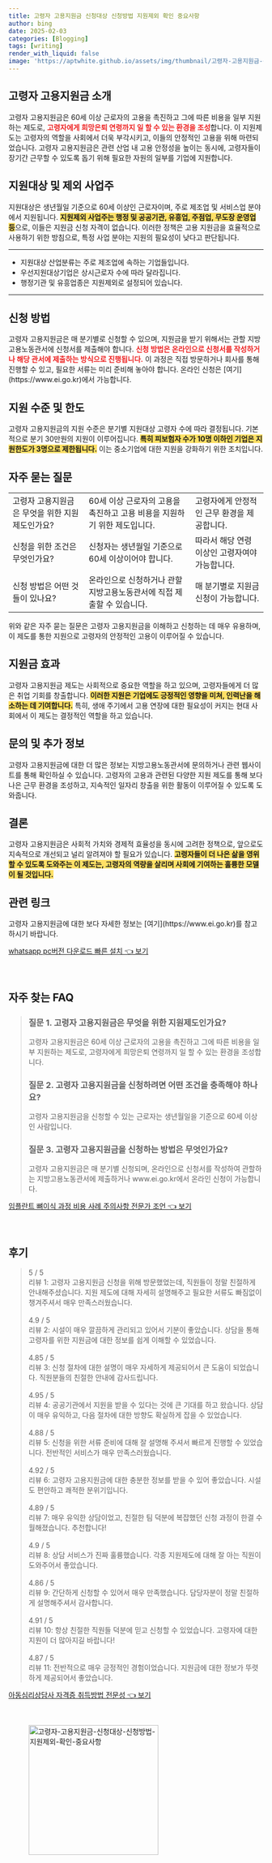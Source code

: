 ```yaml
---
title: 고령자 고용지원금 신청대상 신청방법 지원제외 확인 중요사항
author: bing
date: 2025-02-03
categories: [Blogging]
tags: [writing]
render_with_liquid: false
image: 'https://aptwhite.github.io/assets/img/thumbnail/고령자-고용지원금-신청대상-신청방법-지원제외-확인-중요사항.webp'
---
```



<h2 id='고령자 고용지원금 소개'>고령자 고용지원금 소개</h2>

<p>고령자 고용지원금은 60세 이상 근로자의 고용을 촉진하고 그에 따른 비용을 일부 지원하는 제도로, <b><span style="color: #ee2323;">고령자에게 희망은퇴 연령까지 일 할 수 있는 환경을 조성</span></b>합니다. 이 지원제도는 고령자의 역할을 사회에서 더욱 부각시키고, 이들의 안정적인 고용을 위해 마련되었습니다. 고령자 고용지원금은 관련 산업 내 고용 안정성을 높이는 동시에, 고령자들이 장기간 근무할 수 있도록 돕기 위해 필요한 자원의 일부를 기업에 지원합니다.</p>

<h2 id='지원대상 및 제외 사업주'>지원대상 및 제외 사업주</h2>

<p>지원대상은 생년월일 기준으로 60세 이상인 근로자이며, 주로 제조업 및 서비스업 분야에서 지원됩니다. <b><span style="background-color: #ffe066;">지원제외 사업주는 행정 및 공공기관, 유흥업, 주점업, 무도장 운영업 등</span></b>으로, 이들은 지원금 신청 자격이 없습니다. 이러한 정책은 고용 지원금을 효율적으로 사용하기 위한 방침으로, 특정 사업 분야는 지원의 필요성이 낮다고 판단됩니다.</p>

<hr />

<ul>
    <li>지원대상 산업분류는 주로 제조업에 속하는 기업들입니다.</li>
    <li>우선지원대상기업은 상시근로자 수에 따라 달라집니다.</li>
    <li>행정기관 및 유흥업종은 지원제외로 설정되어 있습니다.</li>
</ul>

<hr />

<h2 id='신청 방법'>신청 방법</h2>

<p>고령자 고용지원금은 매 분기별로 신청할 수 있으며, 지원금을 받기 위해서는 관할 지방고용노동관서에 신청서를 제출해야 합니다. <b><span style="color: #ee2323;">신청 방법은 온라인으로 신청서를 작성하거나 해당 관서에 제출하는 방식으로 진행됩니다.</span></b> 이 과정은 직접 방문하거나 회사를 통해 진행할 수 있고, 필요한 서류는 미리 준비해 놓아야 합니다. 온라인 신청은 [여기](https://www.ei.go.kr)에서 가능합니다.</p>

<h2 id='지원 수준 및 한도'>지원 수준 및 한도</h2>

<p>고령자 고용지원금의 지원 수준은 분기별 지원대상 고령자 수에 따라 결정됩니다. 기본적으로 분기 30만원의 지원이 이루어집니다. <b><span style="background-color: #ffe066;">특히 피보험자 수가 10명 이하인 기업은 지원한도가 3명으로 제한됩니다.</span></b> 이는 중소기업에 대한 지원을 강화하기 위한 조치입니다.</p>

<h2 id='자주 묻는 질문'>자주 묻는 질문</h2>

<table>
    <tr>
        <td>고령자 고용지원금은 무엇을 위한 지원제도인가요?</td>
        <td>60세 이상 근로자의 고용을 촉진하고 고용 비용을 지원하기 위한 제도입니다.</td>
        <td>고령자에게 안정적인 근무 환경을 제공합니다.</td>
    </tr>
    <tr>
        <td>신청을 위한 조건은 무엇인가요?</td>
        <td>신청자는 생년월일 기준으로 60세 이상이어야 합니다.</td>
        <td>따라서 해당 연령 이상인 고령자여야 가능합니다.</td>
    </tr>
    <tr>
        <td>신청 방법은 어떤 것들이 있나요?</td>
        <td>온라인으로 신청하거나 관할 지방고용노동관서에 직접 제출할 수 있습니다.</td>
        <td>매 분기별로 지원금 신청이 가능합니다.</td>
    </tr>
</table>

<p>위와 같은 자주 묻는 질문은 고령자 고용지원금을 이해하고 신청하는 데 매우 유용하며, 이 제도를 통한 지원으로 고령자의 안정적인 고용이 이루어질 수 있습니다.</p>

<h2 id='지원금 효과'>지원금 효과</h2>

<p>고령자 고용지원금 제도는 사회적으로 중요한 역할을 하고 있으며, 고령자들에게 더 많은 취업 기회를 창출합니다. <b><span style="background-color: #ffe066;">이러한 지원은 기업에도 긍정적인 영향을 미쳐, 인력난을 해소하는 데 기여합니다.</span></b> 특히, 생애 주기에서 고용 연장에 대한 필요성이 커지는 현대 사회에서 이 제도는 결정적인 역할을 하고 있습니다.</p>

<h2 id='문의 및 추가 정보'>문의 및 추가 정보</h2>

<p>고령자 고용지원금에 대한 더 많은 정보는 지방고용노동관서에 문의하거나 관련 웹사이트를 통해 확인하실 수 있습니다. 고령자의 고용과 관련된 다양한 지원 제도를 통해 보다 나은 근무 환경을 조성하고, 지속적인 일자리 창출을 위한 활동이 이루어질 수 있도록 도와줍니다.</p>

<h2 id='결론'>결론</h2>

<p>고령자 고용지원금은 사회적 가치와 경제적 효율성을 동시에 고려한 정책으로, 앞으로도 지속적으로 개선되고 널리 알려져야 할 필요가 있습니다. <b><span style="background-color: #ffe066;">고령자들이 더 나은 삶을 영위할 수 있도록 도와주는 이 제도는, 고령자의 역량을 살리며 사회에 기여하는 훌륭한 모델이 될 것입니다.</span></b></p>

<h2 id='관련 링크'>관련 링크</h2>

<p>고령자 고용지원금에 대한 보다 자세한 정보는 [여기](https://www.ei.go.kr)를 참고하시기 바랍니다.</p>


<p><a class="click-button" title="whatsapp pc버전 다운로드 빠른 설치" href="https://aptwhite.github.io/posts/whatsapp-pc%EB%B2%84%EC%A0%84-%EB%8B%A4%EC%9A%B4%EB%A1%9C%EB%93%9C-%EB%B9%A0%EB%A5%B8-%EC%84%A4%EC%B9%98/" rel="dofollow">whatsapp pc버전 다운로드 빠른 설치 👈 보기</a></p><br>
<h2 id='자주_찾는_FAQ'>자주 찾는 FAQ</h2>
<div itemscope="" itemtype="https://schema.org/FAQPage"> 
<blockquote> 
<div itemscope="" itemprop="mainEntity" itemtype="https://schema.org/Question"> 
<h3 itemprop="name">질문 1. 고령자 고용지원금은 무엇을 위한 지원제도인가요?</h3> 
<div itemscope="" itemprop="acceptedAnswer" itemtype="https://schema.org/Answer"> 
<span itemprop="text"> 
<p>고령자 고용지원금은 60세 이상 근로자의 고용을 촉진하고 그에 따른 비용을 일부 지원하는 제도로, 고령자에게 희망은퇴 연령까지 일 할 수 있는 환경을 조성합니다.</p> 
</span> 
</div> 
</div> 
<div itemscope="" itemprop="mainEntity" itemtype="https://schema.org/Question"> 
<h3 itemprop="name">질문 2. 고령자 고용지원금을 신청하려면 어떤 조건을 충족해야 하나요?</h3> 
<div itemscope="" itemprop="acceptedAnswer" itemtype="https://schema.org/Answer"> 
<span itemprop="text"> 
<p>고령자 고용지원금을 신청할 수 있는 근로자는 생년월일을 기준으로 60세 이상인 사람입니다.</p> 
</span> 
</div> 
</div> 
<div itemscope="" itemprop="mainEntity" itemtype="https://schema.org/Question"> 
<h3 itemprop="name">질문 3. 고령자 고용지원금을 신청하는 방법은 무엇인가요?</h3> 
<div itemscope="" itemprop="acceptedAnswer" itemtype="https://schema.org/Answer"> 
<span itemprop="text"> 
<p>고령자 고용지원금은 매 분기별 신청되며, 온라인으로 신청서를 작성하여 관할하는 지방고용노동관서에 제출하거나 www.ei.go.kr에서 온라인 신청이 가능합니다.</p> 
</span> 
</div> 
</div> 
</blockquote> 
</div>
<p><a class="click-button" title="임플란트 뼈이식 과정 비용 사례 주의사항 전문가 조언" href="https://aptwhite.github.io/posts/%EC%9E%84%ED%94%8C%EB%9E%80%ED%8A%B8-%EB%BC%88%EC%9D%B4%EC%8B%9D-%EA%B3%BC%EC%A0%95-%EB%B9%84%EC%9A%A9-%EC%82%AC%EB%A1%80-%EC%A3%BC%EC%9D%98%EC%82%AC%ED%95%AD-%EC%A0%84%EB%AC%B8%EA%B0%80-%EC%A1%B0%EC%96%B8/" rel="dofollow">임플란트 뼈이식 과정 비용 사례 주의사항 전문가 조언 👈 보기</a></p><br>
<h2 id='후기'>후기</h2>
<div itemscope itemtype="https://schema.org/Product">
  <blockquote>
  <div itemprop="review" itemscope itemtype="https://schema.org/Review">
      <div itemprop="reviewRating" itemscope itemtype="https://schema.org/Rating"> <span itemprop="ratingValue">5</span> / <span itemprop="bestRating">5</span> </div>
      <span itemprop="reviewBody">리뷰 1: 고령자 고용지원금 신청을 위해 방문했었는데, 직원들이 정말 친절하게 안내해주셨습니다. 지원 제도에 대해 자세히 설명해주고 필요한 서류도 빠짐없이 챙겨주셔서 매우 만족스러웠습니다.</span>
  </div>
  <br>
  <div itemprop="review" itemscope itemtype="https://schema.org/Review">
      <div itemprop="reviewRating" itemscope itemtype="https://schema.org/Rating"> <span itemprop="ratingValue">4.9</span> / <span itemprop="bestRating">5</span> </div>
      <span itemprop="reviewBody">리뷰 2: 시설이 매우 깔끔하게 관리되고 있어서 기분이 좋았습니다. 상담을 통해 고령자를 위한 지원금에 대한 정보를 쉽게 이해할 수 있었습니다.</span>
  </div>
  <br>
  <div itemprop="review" itemscope itemtype="https://schema.org/Review">
      <div itemprop="reviewRating" itemscope itemtype="https://schema.org/Rating"> <span itemprop="ratingValue">4.85</span> / <span itemprop="bestRating">5</span> </div>
      <span itemprop="reviewBody">리뷰 3: 신청 절차에 대한 설명이 매우 자세하게 제공되어서 큰 도움이 되었습니다. 직원분들의 친절한 안내에 감사드립니다.</span>
  </div>
  <br>
  <div itemprop="review" itemscope itemtype="https://schema.org/Review">
      <div itemprop="reviewRating" itemscope itemtype="https://schema.org/Rating"> <span itemprop="ratingValue">4.95</span> / <span itemprop="bestRating">5</span> </div>
      <span itemprop="reviewBody">리뷰 4: 공공기관에서 지원을 받을 수 있다는 것에 큰 기대를 하고 왔습니다. 상담이 매우 유익하고, 다음 절차에 대한 방향도 확실하게 잡을 수 있었습니다.</span>
  </div>
  <br>
  <div itemprop="review" itemscope itemtype="https://schema.org/Review">
      <div itemprop="reviewRating" itemscope itemtype="https://schema.org/Rating"> <span itemprop="ratingValue">4.88</span> / <span itemprop="bestRating">5</span> </div>
      <span itemprop="reviewBody">리뷰 5: 신청을 위한 서류 준비에 대해 잘 설명해 주셔서 빠르게 진행할 수 있었습니다. 전반적인 서비스가 매우 만족스러웠습니다.</span>
  </div>
  <br>
  <div itemprop="review" itemscope itemtype="https://schema.org/Review">
      <div itemprop="reviewRating" itemscope itemtype="https://schema.org/Rating"> <span itemprop="ratingValue">4.92</span> / <span itemprop="bestRating">5</span> </div>
      <span itemprop="reviewBody">리뷰 6: 고령자 고용지원금에 대한 충분한 정보를 받을 수 있어 좋았습니다. 시설도 편안하고 쾌적한 분위기입니다.</span>
  </div>
  <br>
  <div itemprop="review" itemscope itemtype="https://schema.org/Review">
      <div itemprop="reviewRating" itemscope itemtype="https://schema.org/Rating"> <span itemprop="ratingValue">4.89</span> / <span itemprop="bestRating">5</span> </div>
      <span itemprop="reviewBody">리뷰 7: 매우 유익한 상담이었고, 친절한 팀 덕분에 복잡했던 신청 과정이 한결 수월해졌습니다. 추천합니다!</span>
  </div>
  <br>
  <div itemprop="review" itemscope itemtype="https://schema.org/Review">
      <div itemprop="reviewRating" itemscope itemtype="https://schema.org/Rating"> <span itemprop="ratingValue">4.9</span> / <span itemprop="bestRating">5</span> </div>
      <span itemprop="reviewBody">리뷰 8: 상담 서비스가 진짜 훌륭했습니다. 각종 지원제도에 대해 잘 아는 직원이 도와주어서 좋았습니다.</span>
  </div>
  <br>
  <div itemprop="review" itemscope itemtype="https://schema.org/Review">
      <div itemprop="reviewRating" itemscope itemtype="https://schema.org/Rating"> <span itemprop="ratingValue">4.86</span> / <span itemprop="bestRating">5</span> </div>
      <span itemprop="reviewBody">리뷰 9: 간단하게 신청할 수 있어서 매우 만족했습니다. 담당자분이 정말 친절하게 설명해주셔서 감사합니다.</span>
  </div>
  <br>
  <div itemprop="review" itemscope itemtype="https://schema.org/Review">
      <div itemprop="reviewRating" itemscope itemtype="https://schema.org/Rating"> <span itemprop="ratingValue">4.91</span> / <span itemprop="bestRating">5</span> </div>
      <span itemprop="reviewBody">리뷰 10: 항상 친절한 직원들 덕분에 믿고 신청할 수 있었습니다. 고령자에 대한 지원이 더 많아지길 바랍니다!</span>
  </div>
  <br>
  <div itemprop="review" itemscope itemtype="https://schema.org/Review">
      <div itemprop="reviewRating" itemscope itemtype="https://schema.org/Rating"> <span itemprop="ratingValue">4.87</span> / <span itemprop="bestRating">5</span> </div>
      <span itemprop="reviewBody">리뷰 11: 전반적으로 매우 긍정적인 경험이었습니다. 지원금에 대한 정보가 뚜렷하게 제공되어서 좋았습니다.</span>
  </div>
  </blockquote>
</div>
<p><a class="click-button" title="아동심리상담사 자격증 취득방법 전문성" href="https://aptwhite.github.io/posts/%EC%95%84%EB%8F%99%EC%8B%AC%EB%A6%AC%EC%83%81%EB%8B%B4%EC%82%AC-%EC%9E%90%EA%B2%A9%EC%A6%9D-%EC%B7%A8%EB%93%9D%EB%B0%A9%EB%B2%95-%EC%A0%84%EB%AC%B8%EC%84%B1/" rel="dofollow">아동심리상담사 자격증 취득방법 전문성 👈 보기</a></p><br>
<figure class="image"><img src="https://aptwhite.github.io/assets/img/thumbnail/고령자-고용지원금-신청대상-신청방법-지원제외-확인-중요사항.webp" alt="고령자-고용지원금-신청대상-신청방법-지원제외-확인-중요사항" width="256" height="256"></figure>